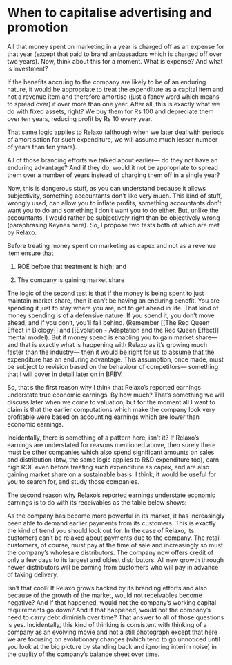# When to capitalise advertising and promotion

All that money spent on marketing in a year is charged off as an expense for that year (except that paid to brand ambassadors which is charged off over two years). Now, think about this for a moment. What is expense? And what is investment?

If the benefits accruing to the company are likely to be of an enduring nature, it would be appropriate to treat the expenditure as a capital item and not a revenue item and therefore amortise (just a fancy word which means to spread over) it over more than one year. After all, this is exactly what we do with fixed assets, right? We buy them for Rs 100 and depreciate them over ten years, reducing profit by Rs 10 every year.

That same logic applies to Relaxo (although when we later deal with periods of amortisation for such expenditure, we will assume much lesser number of years than ten years).

All of those branding efforts we talked about earlier— do they not have an enduring advantage? And if they do, would it not be appropriate to spread them over a number of years instead of charging them off in a single year?

Now, this is dangerous stuff, as you can understand because it allows subjectivity, something accountants don’t like very much. This kind of stuff, wrongly used, can allow you to inflate profits, something accountants don’t want you to do and something I don’t want you to do either. But, unlike the accountants, I would rather be subjectively right than be objectively wrong (paraphrasing Keynes here). So, I propose two tests both of which are met by Relaxo.

Before treating money spent on marketing as capex and not as a revenue item ensure that

1.  ROE before that treatment is high; and
    
2.  The company is gaining market share
    

The logic of the second test is that if the money is being spent to just maintain market share, then it can’t be having an enduring benefit. You are spending it just to stay where you are, not to get ahead in life. That kind of money spending is of a defensive nature. If you spend it, you don’t move ahead, and if you don’t, you’ll fall behind. (Remember [[The Red Queen Effect in Biology]]  and  [[Evolution - Adaptation and the Red Queen Effect]] mental model). But if money spend is enabling you to gain market share— and that is exactly what is happening with Relaxo as it’s growing much faster than the industry— then it would be right for us to assume that the expenditure has an enduring advantage. This assumption, once made, must be subject to revision based on the behaviour of competitors— something that I will cover in detail later on in BFBV.

So, that’s the first reason why I think that Relaxo’s reported earnings understate true economic earnings. By how much? That’s something we will discuss later when we come to valuation, but for the moment all I want to claim is that the earlier computations which make the company look very profitable were based on accounting earnings which are lower than economic earnings.

Incidentally, there is something of a pattern here, isn’t it? If Relaxo’s earnings are understated for reasons mentioned above, then surely there must be other companies which also spend significant amounts on sales and distribution (btw, the same logic applies to R&D expenditure too), earn high ROE even before treating such expenditure as capex, and are also gaining market share on a sustainable basis. I think, it would be useful for you to search for, and study those companies.

The second reason why Relaxo’s reported earnings understate economic earnings is to do with its receivables as the table below shows:

As the company has become more powerful in its market, it has increasingly been able to demand earlier payments from its customers. This is exactly the kind of trend you should look out for. In the case of Relaxo, its customers can’t be relaxed about payments due to the company. The retail customers, of course, must pay at the time of sale and increasingly so must the company’s wholesale distributors. The company now offers credit of only a few days to its largest and oldest distributors. All new growth through newer distributors will be coming from customers who will pay in advance of taking delivery.

Isn’t that cool? If Relaxo grows backed by its branding efforts and also because of the growth of the market, would not receivables become negative? And if that happened, would not the company’s working capital requirements go down? And if that happened, would not the company’s need to carry debt diminish over time? That answer to all of those questions is yes. Incidentally, this kind of thinking is consistent with thinking of a company as an evolving movie and not a still photograph except that here we are focusing on evolutionary changes (which tend to go unnoticed until you look at the big picture by standing back and ignoring interim noise) in the quality of the company’s balance sheet over time.